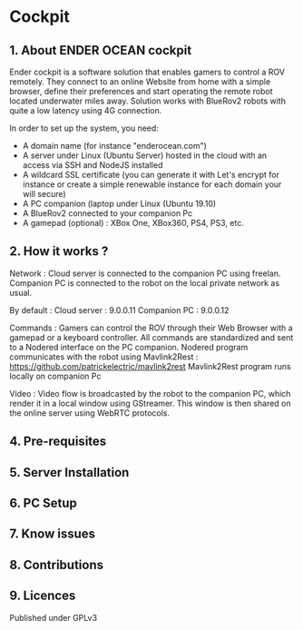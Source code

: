 # Cockpit


## 1. About ENDER OCEAN cockpit 

Ender cockpit is a software solution that enables gamers to control a ROV remotely. They connect to an online Website from home with a simple browser, define their preferences and start operating the remote robot located underwater miles away.  Solution works with BlueRov2 robots with quite a low latency using 4G connection.

In order to set up the system, you need:
- A domain name (for instance "enderocean.com")
- A server under Linux (Ubuntu Server) hosted in the cloud with an access via SSH and NodeJS installed
- A wildcard SSL certificate (you can generate it with Let's encrypt for instance or create a simple renewable instance for each domain your will secure)
- A PC companion (laptop under Linux (Ubuntu 19.10)
- A BlueRov2 connected to your companion Pc
- A gamepad (optional) : XBox One, XBox360, PS4, PS3, etc.

## 2. How it works ?

Network :
Cloud server is connected to the companion PC using freelan. Companion PC is connected to the robot on the local private network as usual.

By default :
Cloud server : 9.0.0.11
Companion PC : 9.0.0.12


Commands :
Gamers can control the ROV through their Web Browser with a gamepad or a keyboard controller. All commands are standardized and sent to a Nodered interface on the PC companion. 
Nodered program communicates with the robot using Mavlink2Rest : https://github.com/patrickelectric/mavlink2rest
Mavlink2Rest program runs locally on companion Pc


Video :
Video flow is broadcasted by the robot to the companion PC, which render it in a local window using GStreamer.
This window is then shared on the online server using WebRTC protocols.

## 4. Pre-requisites

## 5. Server Installation

## 6. PC Setup

## 7. Know issues

## 8. Contributions

## 9. Licences

Published under GPLv3